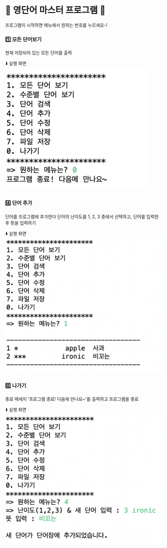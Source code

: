 📖 영단어 마스터 프로그램 📖
=======================

프로그램이 시작하면 메뉴에서 원하는 번호를 누르세요-!

### 1️⃣ 모든 단어보기
현재 저장되어 있는 모든 단어를 출력

⬇️ 실행 화면
![Alt text](./screenshot/0나가기.png)

### 4️⃣ 단어 추가
단어를 프로그램에 추가한다
단어의 난이도를 1, 2, 3 중에서 선택하고, 단어를 입력한 후 뜻을 입력하기

⬇️ 실행 화면
![Alt text](./screenshot/1모든단어보기.png)

### 0️⃣ 나가기
종료 메세지 '프로그램 종료! 다음에 만나요~'를 출력하고 프로그램을 종료

⬇️ 실행 화면
![Alt text](./screenshot/4단어추가.png)